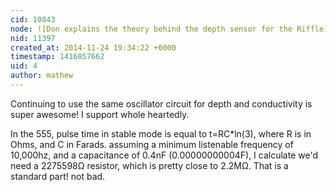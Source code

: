 ```yaml
---
cid: 10843
node: ![Don explains the theory behind the depth sensor for the Riffle](../notes/laurenrae/11-24-2014/don-explains-the-theory-behind-the-depth-sensor-for-the-riffle)
nid: 11397
created_at: 2014-11-24 19:34:22 +0000
timestamp: 1416857662
uid: 4
author: mathew
---
```


Continuing to use the same oscillator circuit for depth and conductivity is super awesome! I support whole heartedly. 

In the 555, pulse time in stable mode is equal to t=RC*ln(3), where R is in Ohms, and C in Farads.
assuming a minimum listenable frequency of 10,000hz, and a capacitance of 0.4nF (0.00000000004F), I calculate we'd need a 2275598Ω resistor, which is pretty close to  2.2MΩ.  That is a standard part! not bad.